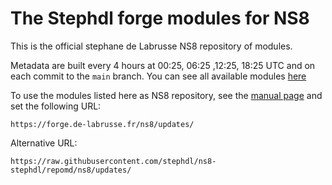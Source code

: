# The Stephdl forge modules for NS8

This is the official stephane de Labrusse NS8 repository of modules.

Metadata are built every 4 hours at 00:25, 06:25 ,12:25, 18:25 UTC and on each commit to the `main` branch. You can see all available modules [here](https://raw.githubusercontent.com/stephdl/ns8-stephdl/repomd/ns8/updates/repodata.json)

To use the modules listed here as NS8 repository, see the [manual
page](https://docs.nethserver.org/projects/ns8/en/latest/modules.html#software-repositories)
and set the following URL:

    https://forge.de-labrusse.fr/ns8/updates/

Alternative URL:

    https://raw.githubusercontent.com/stephdl/ns8-stephdl/repomd/ns8/updates/
